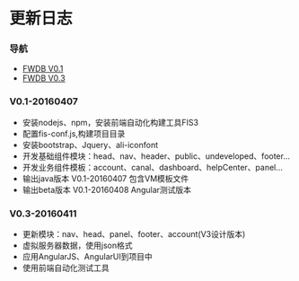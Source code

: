# 更新日志

### 导航
- [FWDB V0.1](#V0.1-20160407)
- [FWDB V0.3](#V0.3-20160411)


### V0.1-20160407
  * 安装nodejs、npm，安装前端自动化构建工具FIS3
  * 配置fis-conf.js,构建项目目录
  * 安装bootstrap、Jquery、ali-iconfont
  * 开发基础组件模块：head、nav、header、public、undeveloped、footer...
  * 开发业务组件模板：account、canal、dashboard、helpCenter、panel...
  * 输出java版本 V0.1-20160407 包含VM模板文件
  * 输出beta版本 V0.1-20160408 Angular测试版本
  
### V0.3-20160411
  * 更新模块：nav、head、panel、footer、account(V3设计版本)
  * 虚拟服务器数据，使用json格式
  * 应用AngularJS、AngularUI到项目中
  * 使用前端自动化测试工具